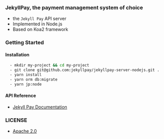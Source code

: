 ### JekyllPay, the payment management system of choice
 - the `Jekyll Pay` API server
 - Implemented in Node.js
 - Based on Koa2 framework

### Getting Started

#### Installation

```bash
  - mkdir my-project && cd my-project
  - git clone git@github.com:jekyllpay/jekyllpay-server-nodejs.git .
  - yarn install
  - yarn orm db:migrate
  - yarn jp:node
```

#### API Reference
 - [Jekyll Pay Documentation](https://docs.jekyllpay.com)

### LICENSE
 - [Apache 2.0](LICENSE)